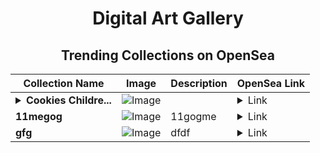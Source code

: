 <div align="center">

# Digital Art Gallery

## Trending Collections on OpenSea

| Collection Name                       | Image                                                                                     | Description                       | OpenSea Link                                                                                          |
|---------------------------------------|-------------------------------------------------------------------------------------------|-----------------------------------|--------------------------------------------------------------------------------------------------------|
| **<details><summary>Cookies Childre...</summary>Cookies Children Sun</details>** | ![Image](https://i.seadn.io/s/raw/files/5841042de1ec0f827bea799b3b6b1346.jpg?w=500&auto=format?w=200&auto=format) |  | <details><summary>Link</summary>[Cookies Children Sun](https://opensea.io/collection/cookies-children-sun)</details> |
| **11megog** | ![Image](https://i.seadn.io/s/raw/files/d7c1e60857256f14994935fa00844c7f.jpg?w=500&auto=format?w=200&auto=format) | 11gogme | <details><summary>Link</summary>[11megog](https://opensea.io/collection/11megog)</details> |
| **gfg** | ![Image](https://i.seadn.io/s/raw/files/8fc76b16194c7322ecd151a92827a513.jpg?w=500&auto=format?w=200&auto=format) | dfdf | <details><summary>Link</summary>[gfg](https://opensea.io/collection/gfg-112)</details> |

</div>